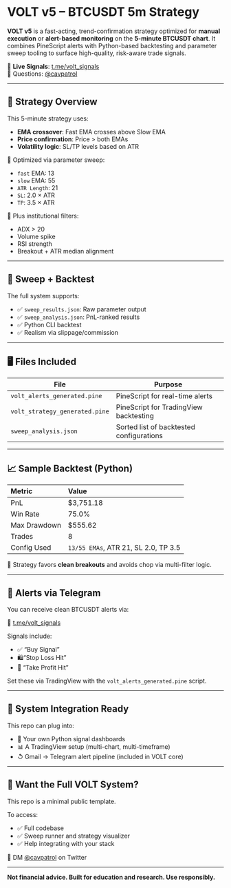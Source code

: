 # **VOLT v5 – BTCUSDT 5m Strategy**

**VOLT v5** is a fast-acting, trend-confirmation strategy optimized for **manual execution** or **alert-based monitoring** on the **5-minute BTCUSDT chart**. It combines PineScript alerts with Python-based backtesting and parameter sweep tooling to surface high-quality, risk-aware trade signals.

📱 **Live Signals**: [t.me/volt\_signals](https://t.me/volt_signals)  
🧠 Questions: [@cavpatrol](https://twitter.com/cavpatrol)

---

## **🧐 Strategy Overview**

This 5-minute strategy uses:

* **EMA crossover**: Fast EMA crosses above Slow EMA  
* **Price confirmation**: Price \> both EMAs  
* **Volatility logic**: SL/TP levels based on ATR

📏 Optimized via parameter sweep:

* `fast` EMA: 13  
* `slow` EMA: 55  
* `ATR Length`: 21  
* `SL`: 2.0 × ATR  
* `TP`: 3.5 × ATR

🧠 Plus institutional filters:

* ADX \> 20  
* Volume spike  
* RSI strength  
* Breakout \+ ATR median alignment

---

## **🔁 Sweep \+ Backtest**

The full system supports:

* ✅ `sweep_results.json`: Raw parameter output  
* ✅ `sweep_analysis.json`: PnL-ranked results  
* ✅ Python CLI backtest  
* ✅ Realism via slippage/commission

---

## **🖥️ Files Included**

| File | Purpose |
| ----- | ----- |
| `volt_alerts_generated.pine` | PineScript for real-time alerts |
| `volt_strategy_generated.pine` | PineScript for TradingView backtesting |
| `sweep_analysis.json` | Sorted list of backtested configurations |

---

## **📈 Sample Backtest (Python)**

| Metric | Value |
| :---- | :---- |
| PnL | $3,751.18 |
| Win Rate | 75.0% |
| Max Drawdown | $555.62 |
| Trades | 8 |
| Config Used | `13/55 EMAs`, ATR 21, SL 2.0, TP 3.5 |

🚪 Strategy favors **clean breakouts** and avoids chop via multi-filter logic.

---

## **🔔 Alerts via Telegram**

You can receive clean BTCUSDT alerts via:

📱 [t.me/volt\_signals](https://t.me/volt_signals)

Signals include:

* ✅ “Buy Signal”  
* 🛍“Stop Loss Hit”  
* 🎯 “Take Profit Hit”

Set these via TradingView with the `volt_alerts_generated.pine` script.

---

## **🧰 System Integration Ready**

This repo can plug into:

* 🧠 Your own Python signal dashboards  
* 📊 A TradingView setup (multi-chart, multi-timeframe)  
* ↺ Gmail → Telegram alert pipeline (included in VOLT core)

---

## **🤝 Want the Full VOLT System?**

This repo is a minimal public template.

To access:

* ✅ Full codebase  
* ✅ Sweep runner and strategy visualizer  
* ✅ Help integrating with your stack

🔗 DM [@cavpatrol](https://twitter.com/cavpatrol) on Twitter

---

**Not financial advice. Built for education and research. Use responsibly.**

